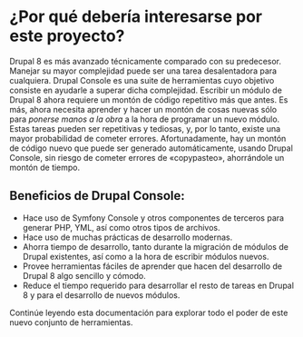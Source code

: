 # ¿Por qué debería interesarse por este proyecto?
Drupal 8 es más avanzado técnicamente comparado con su predecesor. Manejar su mayor complejidad puede ser una tarea desalentadora para cualquiera. Drupal Console es una suite de herramientas cuyo objetivo consiste en ayudarle a superar dicha complejidad. Escribir un módulo de Drupal 8 ahora requiere un montón de código repetitivo más que antes. Es más, ahora necesita aprender y hacer un montón de cosas nuevas sólo para *ponerse manos a la obra* a la hora de programar un nuevo módulo. Estas tareas pueden ser repetitivas y tediosas, y, por lo tanto, existe una mayor probabilidad de cometer errores. Afortunadamente, hay un montón de código nuevo que puede ser generado automáticamente, usando Drupal Console, sin riesgo de cometer errores de «copypasteo», ahorrándole un montón de tiempo.

## Beneficios de Drupal Console:
* Hace uso de Symfony Console y otros componentes de terceros para generar PHP, YML, así como otros tipos de archivos.
* Hace uso de muchas prácticas de desarrollo modernas.
* Ahorra tiempo de desarrollo, tanto durante la migración de módulos de Drupal existentes, así como a la hora de escribir módulos nuevos.
* Provee herramientas fáciles de aprender que hacen del desarrollo de Drupal 8 algo sencillo y cómodo.
* Reduce el tiempo requerido para desarrollar el resto de tareas en Drupal 8 y para el desarrollo de nuevos módulos.

Continúe leyendo esta documentación para explorar todo el poder de este nuevo conjunto de herramientas.
